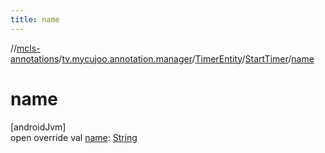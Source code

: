 ```yaml
---
title: name
---
```

//[mcls-annotations](../../../../index.html)/[tv.mycujoo.annotation.manager](../../index.html)/[TimerEntity](../index.html)/[StartTimer](index.html)/[name](name.html)



# name



[androidJvm]\
open override val [name](name.html): [String](https://kotlinlang.org/api/latest/jvm/stdlib/kotlin/-string/index.html)




